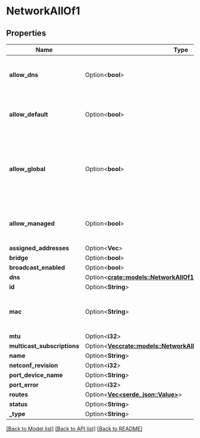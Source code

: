 # NetworkAllOf1

## Properties

Name | Type | Description | Notes
------------ | ------------- | ------------- | -------------
**allow_dns** | Option<**bool**> | Let ZeroTier modify the system's DNS settings. | [optional]
**allow_default** | Option<**bool**> | Let ZeroTier modify the system's default route. | [optional]
**allow_global** | Option<**bool**> | Let ZeroTier manage IP addresses and Route assignments that aren't in private ranges (rfc1918). | [optional]
**allow_managed** | Option<**bool**> | Let ZeroTier to manage IP addresses and Route assignments. | [optional]
**assigned_addresses** | Option<**Vec<String>**> |  | [optional]
**bridge** | Option<**bool**> |  | [optional]
**broadcast_enabled** | Option<**bool**> |  | [optional]
**dns** | Option<[**crate::models::NetworkAllOf1Dns**](Network_allOf_1_dns.md)> |  | [optional]
**id** | Option<**String**> |  | [optional]
**mac** | Option<**String**> | MAC address for this network's interface. | [optional]
**mtu** | Option<**i32**> |  | [optional]
**multicast_subscriptions** | Option<[**Vec<crate::models::NetworkAllOf1MulticastSubscriptions>**](Network_allOf_1_multicastSubscriptions.md)> |  | [optional]
**name** | Option<**String**> |  | [optional]
**netconf_revision** | Option<**i32**> |  | [optional]
**port_device_name** | Option<**String**> |  | [optional]
**port_error** | Option<**i32**> |  | [optional]
**routes** | Option<[**Vec<serde_json::Value>**](serde_json::Value.md)> |  | [optional]
**status** | Option<**String**> |  | [optional]
**_type** | Option<**String**> |  | [optional]

[[Back to Model list]](../README.md#documentation-for-models) [[Back to API list]](../README.md#documentation-for-api-endpoints) [[Back to README]](../README.md)


